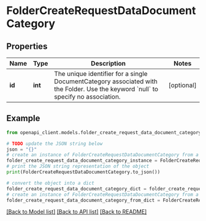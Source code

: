 # FolderCreateRequestDataDocumentCategory


## Properties

Name | Type | Description | Notes
------------ | ------------- | ------------- | -------------
**id** | **int** | The unique identifier for a single DocumentCategory associated with the Folder. Use the keyword &#x60;null&#x60; to specify no association. | [optional] 

## Example

```python
from openapi_client.models.folder_create_request_data_document_category import FolderCreateRequestDataDocumentCategory

# TODO update the JSON string below
json = "{}"
# create an instance of FolderCreateRequestDataDocumentCategory from a JSON string
folder_create_request_data_document_category_instance = FolderCreateRequestDataDocumentCategory.from_json(json)
# print the JSON string representation of the object
print(FolderCreateRequestDataDocumentCategory.to_json())

# convert the object into a dict
folder_create_request_data_document_category_dict = folder_create_request_data_document_category_instance.to_dict()
# create an instance of FolderCreateRequestDataDocumentCategory from a dict
folder_create_request_data_document_category_from_dict = FolderCreateRequestDataDocumentCategory.from_dict(folder_create_request_data_document_category_dict)
```
[[Back to Model list]](../README.md#documentation-for-models) [[Back to API list]](../README.md#documentation-for-api-endpoints) [[Back to README]](../README.md)


